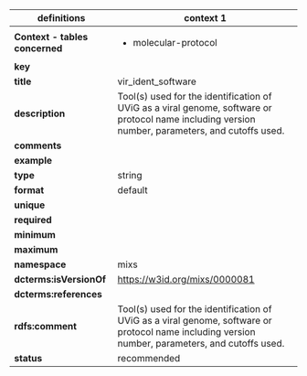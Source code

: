 

| definitions | context 1 |
|-|-|
| **Context - tables concerned** | <ul><li>molecular-protocol</li></ul> |
| **key** |  |
| **title** | vir_ident_software |
| **description** | Tool(s) used for the identification of UViG as a viral genome, software or protocol name including version number, parameters, and cutoffs used. |
| **comments** |  |
| **example** |  |
| **type** | string |
| **format** | default |
| **unique** |  |
| **required** |  |
| **minimum** |  |
| **maximum** |  |
| **namespace** | mixs |
| **dcterms:isVersionOf** | https://w3id.org/mixs/0000081 |
| **dcterms:references** |  |
| **rdfs:comment** | Tool(s) used for the identification of UViG as a viral genome, software or protocol name including version number, parameters, and cutoffs used. |
| **status** | recommended |
